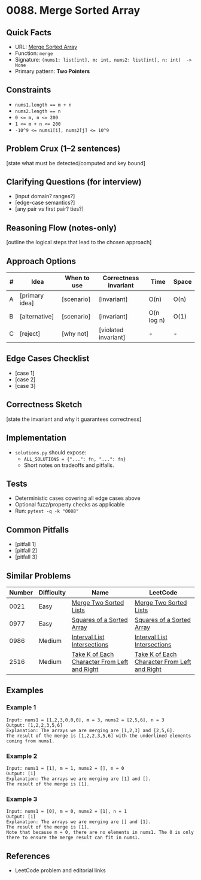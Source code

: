 # 0088. Merge Sorted Array

## Quick Facts

- URL: [Merge Sorted Array](https://leetcode.com/problems/merge-sorted-array/)
- Function: `merge`
- Signature: `(nums1: list[int], m: int, nums2: list[int], n: int)  -> None`
- Primary pattern: **Two Pointers**

## Constraints

- `nums1.length == m + n`
- `nums2.length == n`
- `0 <= m, n <= 200`
- `1 <= m + n <= 200`
- `-10^9 <= nums1[i], nums2[j] <= 10^9`

## Problem Crux (1–2 sentences)

[state what must be detected/computed and key bound]

## Clarifying Questions (for interview)

- [input domain? ranges?]
- [edge-case semantics?]
- [any pair vs first pair? ties?]

## Reasoning Flow (notes-only)

[outline the logical steps that lead to the chosen approach]

## Approach Options

| # | Idea | When to use | Correctness invariant | Time | Space |
|---|------|-------------|-----------------------|------|-------|
| A | [primary idea] | [scenario] | [invariant] | O(n) | O(n) |
| B | [alternative] | [scenario] | [invariant] | O(n log n) | O(1) |
| C | [reject] | [why not] | [violated invariant] | - | - |

## Edge Cases Checklist

- [case 1]
- [case 2]
- [case 3]

## Correctness Sketch

[state the invariant and why it guarantees correctness]

## Implementation

- `solutions.py` should expose:
  - `ALL_SOLUTIONS = {"...": fn, "...": fn}`
  - Short notes on tradeoffs and pitfalls.

## Tests

- Deterministic cases covering all edge cases above
- Optional fuzz/property checks as applicable
- Run: `pytest -q -k "0088"`

## Common Pitfalls

- [pitfall 1]
- [pitfall 2]
- [pitfall 3]

## Similar Problems

| Number | Difficulty | Name | LeetCode |
|---|---|---|---|
| 0021 | Easy | [Merge Two Sorted Lists](../0021-merge-two-sorted-lists/readme.md) | [Merge Two Sorted Lists](https://leetcode.com/problems/merge-two-sorted-lists/) |
| 0977 | Easy | [Squares of a Sorted Array](../0977-squares-of-a-sorted-array/readme.md) | [Squares of a Sorted Array](https://leetcode.com/problems/squares-of-a-sorted-array/) |
| 0986 | Medium | [Interval List Intersections](../0986-interval-list-intersections/readme.md) | [Interval List Intersections](https://leetcode.com/problems/interval-list-intersections/) |
| 2516 | Medium | [Take K of Each Character From Left and Right](../2516-take-k-of-each-character-from-left-and-right/readme.md) | [Take K of Each Character From Left and Right](https://leetcode.com/problems/take-k-of-each-character-from-left-and-right/) |

## Examples

### Example 1

```text
Input: nums1 = [1,2,3,0,0,0], m = 3, nums2 = [2,5,6], n = 3
Output: [1,2,2,3,5,6]
Explanation: The arrays we are merging are [1,2,3] and [2,5,6].
The result of the merge is [1,2,2,3,5,6] with the underlined elements coming from nums1.
```

### Example 2

```text
Input: nums1 = [1], m = 1, nums2 = [], n = 0
Output: [1]
Explanation: The arrays we are merging are [1] and [].
The result of the merge is [1].
```

### Example 3

```text
Input: nums1 = [0], m = 0, nums2 = [1], n = 1
Output: [1]
Explanation: The arrays we are merging are [] and [1].
The result of the merge is [1].
Note that because m = 0, there are no elements in nums1. The 0 is only there to ensure the merge result can fit in nums1.
```

## References

- LeetCode problem and editorial links
